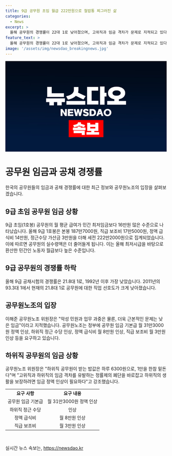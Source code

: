 ```yaml
---
title: 9급 공무원 초임 월급 222만원으로 철밥통 찌그러진 삶
categories:
  - News
excerpt: >
  올해 공무원의 경쟁률이 22대 1로 낮아졌으며, 고위직과 임금 격차가 문제로 지적되고 있다. 9급 공무원의 급여는 최저임금을 상회하지만, 초과근무 시 수당은 최저시급보다 낮다. 공무원노조는 임금, 보조비, 급식비 등의 인상을 요구하며, 고위직과 하위직 간 임금 격차를 해소해야 한다고 주장하고 있다. 이에 대해 공무원노조 위원장은 공무원의 생활을 보장하려면 임금 정액 인상이 필요하다고 강조했다.
feature_text: >
  올해 공무원의 경쟁률이 22대 1로 낮아졌으며, 고위직과 임금 격차가 문제로 지적되고 있다. 9급 공무원의 급여는 최저임금을 상회하지만, 초과근무 시 수당은 최저시급보다 낮다. 공무원노조는 임금, 보조비, 급식비 등의 인상을 요구하며, 고위직과 하위직 간 임금 격차를 해소해야 한다고 주장하고 있다. 이에 대해 공무원노조 위원장은 공무원의 생활을 보장하려면 임금 정액 인상이 필요하다고 강조했다.
image: '/assets/img/newsdao_breakingnews.jpg'
---
```


<p><img src="/assets/img/newsdao_breakingnews.jpg" alt="implanttips 속보" /></p>

<h1>공무원 임금과 공채 경쟁률</h1>

<p data-ke-size="size16">한국의 공무원들의 임금과 공채 경쟁률에 대한 최근 정보와 공무원노조의 입장을 살펴보겠습니다.</p>

<h2>9급 초임 공무원 임금 상황</h2>

<p data-ke-size="size16">9급 초임(1호봉) 공무원의 월 평균 급여가 민간 최저임금보다 16만원 많은 수준으로 나타났습니다. 올해 9급 1호봉은 본봉 187만7000원, 직급 보조비 17만5000원, 정액 급식비 14만원, 정근수당 가산금 3만원을 더해 세전 222만2000원으로 집계되었습니다. 이에 따르면 공무원의 실수령액은 더 줄어들게 됩니다. 이는 올해 최저시급을 바탕으로 환산한 민간인 노동자 월급보다 높은 수준입니다.</p> 

<h2>9급 공무원의 경쟁률 하락</h2>

<p data-ke-size="size16">올해 9급 공채시험의 경쟁률은 21.8대 1로, 1992년 이후 가장 낮았습니다. 2011년의 93.3대 1에서 현재의 21.8대 1로 공무원에 대한 직업 선호도가 크게 낮아졌습니다.</p>

<h2>공무원노조의 입장</h2>

<p data-ke-size="size16">이해준 공무원노조 위원장은 "악성 민원과 업무 과중은 물론, 더욱 근본적인 문제는 낮은 임금"이라고 지적했습니다. 공무원노조는 정부에 공무원 임금 기본급 월 31만3000원 정액 인상, 하위직 정근 수당 인상, 정액 급식비 월 8만원 인상, 직급 보조비 월 3만원 인상 등을 요구하고 있습니다.</p>

<h2>하위직 공무원의 임금 상황</h2>

<p data-ke-size="size16">공무원노조 위원장은 "하위직 공무원이 받는 밥값은 하루 6300원으로, 1만을 한참 밑돈다"며 "고위직과 하위직의 임금 격차를 유발하는 정률제의 폐단을 바로잡고 하위직의 생활을 보장하려면 임금 정액 인상이 필요하다"고 강조했습니다.</p>

<table>
    <tr>
        <td style="text-align: center; height: 17px;"><b>요구 사항</b></td>
        <td style="text-align: center; height: 17px;"><b>요구 내용</b></td>
    </tr>
    <tr>
        <td style="text-align: center; height: 17px;">공무원 임금 기본급</td>
        <td style="text-align: center; height: 17px;">월 31만3000원 정액 인상</td>
    </tr>
    <tr>
        <td style="text-align: center; height: 17px;">하위직 정근 수당</td>
        <td style="text-align: center; height: 17px;">인상</td>
    </tr>
    <tr>
        <td style="text-align: center; height: 17px;">정액 급식비</td>
        <td style="text-align: center; height: 17px;">월 8만원 인상</td>
    </tr>
    <tr>
        <td style="text-align: center; height: 17px;">직급 보조비</td>
        <td style="text-align: center; height: 17px;">월 3만원 인상</td>
    </tr>
</table>

<p data-ke-size="size16">&nbsp;</p>
실시간 뉴스 속보는, <a href="https://newsdao.kr" rel="dofollow">https://newsdao.kr</a>


